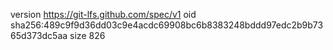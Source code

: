 version https://git-lfs.github.com/spec/v1
oid sha256:489c9f9d36dd03c9e4acdc69908bc6b8383248bddd97edc2b9b7365d373dc5aa
size 826

